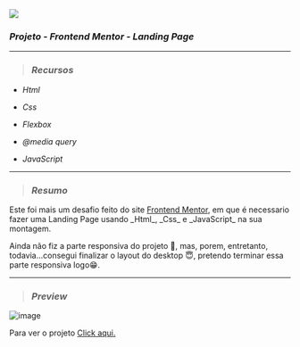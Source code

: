 <img src="https://img.shields.io/badge/Projec.-Landing Page-purple?style=plastic&logo=appveyor"/>

### _Projeto - Frontend Mentor - Landing Page_

---

>### _Recursos_
  
  - _Html_
  
  - _Css_
  
  - _Flexbox_
  
  - _@media query_
  
  - _JavaScript_
  
  ---
  
>### _Resumo_

<p> Este foi mais um desafio feito do site <a href="https://www.frontendmentor.io/">Frontend Mentor</a>, em que é necessario fazer uma Landing Page usando _Html_, _Css_ e _JavaScript_ na sua montagem.</p>
<p> Ainda não fiz a parte responsiva do projeto 💨, mas, porem, entretanto, todavia...consegui finalizar o layout do desktop 😇, pretendo terminar essa parte responsiva logo😁.</p>

---

>### _Preview_
![image](https://user-images.githubusercontent.com/119053161/227234996-8aa2fad2-cdd7-4c0a-bcb5-eeddf29a918f.png)

Para ver o projeto <a href="https://glitzdev.github.io/projeto-landing-page/" target="_blank">Click aqui.</a>
